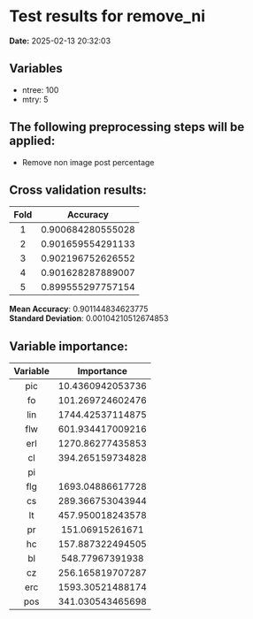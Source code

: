 # Test results for remove_ni
**Date:**  2025-02-13 20:32:03 

## Variables 
 - ntree:  100 
 - mtry:  5 


 ## The following preprocessing steps will be applied: 
  - Remove non image post percentage 


 ## Cross validation results:
 | Fold | Accuracy |
 |:--:|:--:|
 |  1  |  0.900684280555028  |
 |  2  |  0.901659554291133  |
 |  3  |  0.902196752626552  |
 |  4  |  0.901628287889007  |
 |  5  |  0.899555297757154  |
  
 **Mean Accuracy**:  0.901144834623775  
 **Standard Deviation**:  0.00104210512674853  


 ## Variable importance:
 | Variable | Importance |
 |:--:|:--:|
 |  pic  |  10.4360942053736  |
 |  fo  |  101.269724602476  |
 |  lin  |  1744.42537114875  |
 |  flw  |  601.934417009216  |
 |  erl  |  1270.86277435853  |
 |  cl  |  394.265159734828  |
 |  pi  |    |
 |  flg  |  1693.04886617728  |
 |  cs  |  289.366753043944  |
 |  lt  |  457.950018243578  |
 |  pr  |  151.06915261671  |
 |  hc  |  157.887322494505  |
 |  bl  |  548.77967391938  |
 |  cz  |  256.165819707287  |
 |  erc  |  1593.30521488174  |
 |  pos  |  341.030543465698  |

